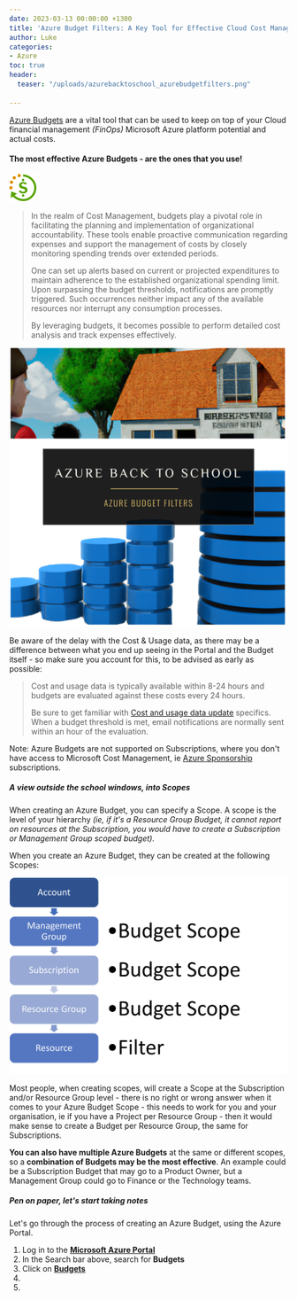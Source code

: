```yaml
---
date: 2023-03-13 00:00:00 +1300
title: 'Azure Budget Filters: A Key Tool for Effective Cloud Cost Management'
author: Luke
categories:
- Azure
toc: true
header:
  teaser: "/uploads/azurebacktoschool_azurebudgetfilters.png"

---
```

[Azure Budgets](https://learn.microsoft.com/en-us/azure/cost-management-billing/costs/tutorial-acm-create-budgets?WT.mc_id=AZ-MVP-5004796 "Tutorial: Create and manage Azure budgets") are a vital tool that can be used to keep on top of your Cloud financial management _(FinOps)_ Microsoft Azure platform potential and actual costs.

#### The most effective Azure Budgets - are the ones that you use!

![ Azure Budgets](/uploads/budgets.png " Azure Budgets")

> In the realm of Cost Management, budgets play a pivotal role in facilitating the planning and implementation of organizational accountability. These tools enable proactive communication regarding expenses and support the management of costs by closely monitoring spending trends over extended periods.
>
> One can set up alerts based on current or projected expenditures to maintain adherence to the established organizational spending limit. Upon surpassing the budget thresholds, notifications are promptly triggered. Such occurrences neither impact any of the available resources nor interrupt any consumption processes. 
>
> By leveraging budgets, it becomes possible to perform detailed cost analysis and track expenses effectively.

![Azure Back to School - Azure Budget Filters](/uploads/azurebacktoschool_azurebudgetfilters.png "Azure Back to School - Azure Budget Filters")

Be aware of the delay with the Cost & Usage data, as there may be a difference between what you end up seeing in the Portal and the Budget itself - so make sure you account for this, to be advised as early as possible:

> Cost and usage data is typically available within 8-24 hours and budgets are evaluated against these costs every 24 hours. 
>
> Be sure to get familiar with [Cost and usage data update](https://learn.microsoft.com/azure/cost-management-billing/costs/understand-cost-mgt-data?WT.mc_id=AZ-MVP-5004796#cost-and-usage-data-updates-and-retention "Cost and usage data updates and retention") specifics. When a budget threshold is met, email notifications are normally sent within an hour of the evaluation.

Note: Azure Budgets are not supported on Subscriptions, where you don't have access to Microsoft Cost Management, ie [Azure Sponsorship](https://www.microsoftazuresponsorships.com/ "Azure Sponsorship") subscriptions.

##### A view outside the school windows, into Scopes

When creating an Azure Budget, you can specify a Scope. A scope is the level of your hierarchy _(ie, if it's a Resource Group Budget, it cannot report on resources at the Subscription, you would have to create a Subscription or Management Group scoped budget)._

When you create an Azure Budget, they can be created at the following Scopes:

![Microsoft Azure Budget Scopes](/uploads/azurebudget_scope.png "Microsoft Azure Budget Scopes")

Most people, when creating scopes, will create a Scope at the Subscription and/or Resource Group level - there is no right or wrong answer when it comes to your Azure Budget Scope - this needs to work for you and your organisation, ie if you have a Project per Resource Group - then it would make sense to create a Budget per Resource Group, the same for Subscriptions. 

**You can also have multiple Azure Budgets** at the same or different scopes, so a **combination of Budgets may be the most effective**. An example could be a Subscription Budget that may go to a Product Owner, but a Management Group could go to Finance or the Technology teams. 

##### Pen on paper, let's start taking notes

Let's go through the process of creating an Azure Budget, using the Azure Portal.

1. Log in to the [**Microsoft Azure Portal**](https://portal.azure.com/#home "Microsoft Azure Portal")
2. In the Search bar above, search for **Budgets**
3. Click on [**Budgets**](https://portal.azure.com/#view/Microsoft_Azure_CostManagement/Menu/\~/budgets/open/budgets/openedBy/AzurePortal "Cost Management: Tenant Root Group | Budgets")
4. 
5. 